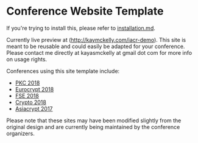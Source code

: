 # Conference Website Template
If you're trying to install this, please refer to [installation.md](/installation.md).

Currently live preview at (http://kaymckelly.com/iacr-demo). This site is meant to be reusable and could easily be adapted for your conference. Please contact me directly at kayasmckelly at gmail dot com for more info on usage rights.

Conferences using this site template include:
- [PKC 2018](https://pkc.iacr.org/2018/)
- [Eurocrypt 2018](https://eurocrypt.iacr.org/2018)
- [FSE 2018](https://fse.iacr.org/2018/)
- [Crypto 2018](https://crypto.iacr.org/2018)
- [Asiacrypt 2017](https://asiacrypt.iacr.org/2017/)

Please note that these sites may have been modified slightly from the original design and are currently being maintained by the conference organizers.
